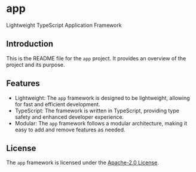 # app
Lightweight TypeScript Application Framework

## Introduction
This is the README file for the `app` project. It provides an overview of the project and its purpose.

## Features
- Lightweight: The `app` framework is designed to be lightweight, allowing for fast and efficient development.
- TypeScript: The framework is written in TypeScript, providing type safety and enhanced developer experience.
- Modular: The `app` framework follows a modular architecture, making it easy to add and remove features as needed.

## License
The `app` framework is licensed under the [Apache-2.0 License](https://opensource.org/licenses/Apache-2.0).